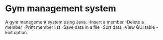 # Gym management system
A gym management system using Java.
-Insert a member
-Delete a member
-Print member list
-Save data in a file
-Sort data
-View GUI table
-Exit option

